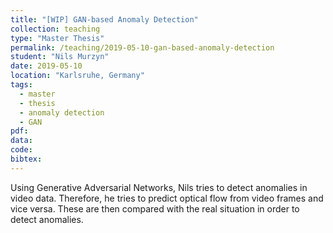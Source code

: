 ```yaml
---
title: "[WIP] GAN-based Anomaly Detection"
collection: teaching
type: "Master Thesis"
permalink: /teaching/2019-05-10-gan-based-anomaly-detection
student: "Nils Murzyn"
date: 2019-05-10
location: "Karlsruhe, Germany"
tags:
  - master
  - thesis
  - anomaly detection
  - GAN
pdf:
data:
code:
bibtex:
---
```


Using Generative Adversarial Networks, Nils tries to detect anomalies in video data. Therefore, he tries to predict optical flow from video frames and vice versa. These are then compared with the real situation in order to detect anomalies.
